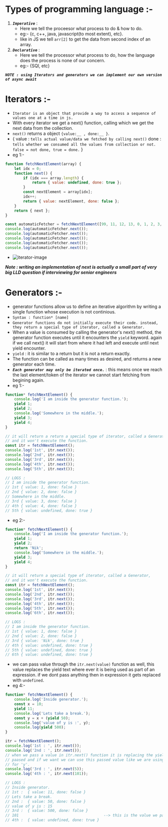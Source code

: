 # Types of programming language :-

1. **_`Imperative`_** :
    - Here we tell the proceesor what process to do & how to do.
    - eg:- {c, c++, java, javascript(to most extent), etc}.
    - like in JS we tell `arr[2]` to get the data from second index of an array.
2. **_`Declarative`_** :
    - Here we tell the processor what process to do, how the language does the process is none of our concern.
    - eg:- {SQl, etc}

**_`NOTE : using Iterators and generators we can implement our own version of async await`_**

# Iterators :-

-   `Iterator is an object that provide a way to access a sequence of values one at a time in js.`
-   With every iterator we get a next() function, calling which we get the next data from the collection.
-   `next()` returns a object `{value:__ , done:__ }`.
-   {
    value : `tells actual value/data we fetched by calling next()`
    done : `tells whether we consumed all the values from collection or not. false = not done, true = done.`
    }
-   eg 1:-

```js
function fetchNextElement(array) {
    let idx = 0;
    function next() {
        if (idx === array.length) {
            return { value: undefined, done: true };
        }
        const nextElement = array[idx];
        idx++;
        return { value: nextElement, done: false };
    }
    return { next };
}

const automaticFetcher = fetchNextElement([99, 11, 12, 13, 0, 1, 2, 3, 4]);
console.log(automaticFetcher.next());
console.log(automaticFetcher.next());
console.log(automaticFetcher.next());
console.log(automaticFetcher.next());
console.log(automaticFetcher.next());
```

-   ![iterator-image](../Images/Screenshot%202023-06-14%20at%208.53.58%20PM.png)

**_Note : writing an implementation of next is actually a small part of very big LLD question if interviewing for senior engineers_**

# Generators :-

-   generator functions allow us to define an iterative algorithm by writing a single function whose execution is not continious.
-   `Syntax : function* [name]`
-   `Generator functions do not initially execute their code. instead, they return a special type of iterator, called a Generator.`
-   When a value is consumed by calling the generator's next() method, the generator function executes until it encounters the `yield` keyword. again if we call next() it will start from where it had left and execute until next yield encounter.
-   `yield` : it is similar to a return but it is not a return exactly.
-   The function can be called as many times as desired, and returns a new generator each time.
-   **_`Each generator may only be iterated once.`_** : this means once we reach the last element/token of the iterator we cannot start fetching from begining again.
-   eg 1:-

```js
function* fetchNextElement() {
    console.log('I am inside the generator function.');
    yield 1;
    yield 2;
    console.log('Somewhere in the middle.');
    yield 3;
    yield 4;
}

// it will return a return a special type of iterator, called a Generator,
// and it won't execute the function.
const itr = fetchNextElement();
console.log('1st', itr.next());
console.log('2nd', itr.next());
console.log('3rd', itr.next());
console.log('4th', itr.next());
console.log('5th', itr.next());

// LOGS :
// I am inside the generator function.
// 1st { value: 1, done: false }
// 2nd { value: 2, done: false }
// Somewhere in the middle.
// 3rd { value: 3, done: false }
// 4th { value: 4, done: false }
// 5th { value: undefined, done: true }
```

-   eg 2:-

```js
function* fetchNextElement() {
    console.log('I am inside the generator function.');
    yield 1;
    yield 2;
    return 'Nik';
    console.log('Somewhere in the middle.');
    yield 3;
    yield 4;
}

// it will return a special type of iterator, called a Generator,
// and it won't execute the function.
const itr = fetchNextElement();
console.log('1st', itr.next());
console.log('2nd', itr.next());
console.log('3rd', itr.next());
console.log('4th', itr.next());
console.log('5th', itr.next());
console.log('6th', itr.next());

// LOGS :
// I am inside the generator function.
// 1st { value: 1, done: false }
// 2nd { value: 2, done: false }
// 3rd { value: 'Nik', done: true }
// 4th { value: undefined, done: true }
// 5th { value: undefined, done: true }
// 6th { value: undefined, done: true }
```

-   we can pass value through the `itr.next(value)` function as well, this value replaces the yield text where ever it is being used as part of an expression. if we dont pass anything then in expression it gets replaced with `undefined`.
-   eg 4:-

```js
function* fetchNextElement() {
    console.log('Inside generator.');
    const x = 10;
    yield 11;
    console.log('Lets take a break.');
    const y = x + (yield 50);
    console.log('value of y is :', y);
    console.log(yield 500);
}

itr = fetchNextElement();
console.log('1st : ', itr.next());
console.log('2nd : ', itr.next());
// when we pass a value in itr.next() function it is replacing the yield with the value
// paased and if we want we can use this passed value like we are using it in the expression
// for 'y'.
console.log('3rd : ', itr.next(5));
console.log('4th : ', itr.next(101));

// LOGS :
// Inside generator.
// 1st :  { value: 11, done: false }
// Lets take a break.
// 2nd :  { value: 50, done: false }
// value of y is : 15
// 3rd :  { value: 500, done: false }
// 101                                      --> this is the value we passed through next(101).
// 4th :  { value: undefined, done: true }
```

